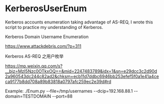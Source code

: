 # KerberosUserEnum
Kerberos accounts enumeration taking advantage of AS-REQ, I wrote this script to practice my understanding of Kerberos.

Kerberos Domain Username Enumeration

https://www.attackdebris.com/?p=311

Kerberos AS-REQ 之用户枚举

https://mp.weixin.qq.com/s?__biz=MzI5Nzc0OTkxOQ==&mid=2247483789&idx=1&sn=e29dcc3c2d90d2a960543dc244c82ad2&chksm=ecb11d7ddbc6946bb253efef5f0a1e41a4ceca9177b8dd708a89b83818a0797afc259ec2e39d#rd

Example:
./Enum.py --file=/tmp/usernames --dcip=192.168.88.1 --domain=TESTDOMAIN --port=88
